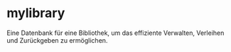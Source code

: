 # mylibrary
Eine Datenbank für eine Bibliothek, um das effiziente Verwalten, Verleihen und Zurückgeben zu ermöglichen.
